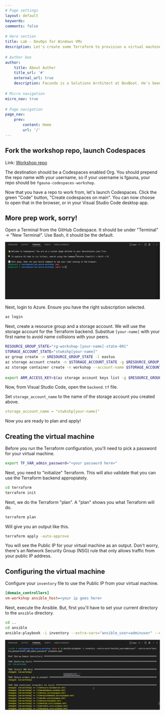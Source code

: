 ```yaml
---
# Page settings
layout: default
keywords:
comments: false

# Hero section
title: Lab - DevOps for Windows VMs
description: Let's create some Terraform to provision a virtual machine and then use Ansible to configure a Windows DNS Server!

# Author box
author:
    title: About Author
    title_url: '#'
    external_url: true
    description: Facundo is a Solutions Architect at BoxBoat. He's been a lot spending time with IT Pros teaching them DevOps practices like Infrastructure as Code (IaC) and version control.

# Micro navigation
micro_nav: true

# Page navigation
page_nav:
    prev:
        content: Home
        url: '/'
---
```


## Fork the workshop repo, launch Codespaces

Link: [Workshop repo](https://github.com/BoxBoat-Codespaces/codespaces-workshop)

The destination should be a Codespaces enabled Org. You should prepend the repo name with your username, so if your username is fgauna, your repo should be `fgauna-codespaces-workshop`.

Now that you have a repo to work from, let's launch Codespaces. Click the green "Code" button, "Create codespaces on main". You can now choose to open that in the browser, or in your Visual Studio Code desktop app. 

## More prep work, sorry!

Open a Terminal from the GitHub Codespace. It should be under "Terminal" -> "New Terminal". Use Bash, it should be the default.

![](/doks-theme/assets/images/codespaces-terraform-ansible.png)

Next, login to Azure. Ensure you have the right subscription selected.

``` bash
az login
```

Next, create a resource group and a storage account. We will use the storage account for the Terraform backend.
Substitue `[your-name]` with your first name to avoid name collisions with your peers.

``` bash
RESOURCE_GROUP_STATE="rg-workshop-[your-name]-state-001"
STORAGE_ACCOUNT_STATE="stwkshp[your-name]"
az group create -n $RESOURCE_GROUP_STATE -l eastus
az storage account create -n $STORAGE_ACCOUNT_STATE -g $RESOURCE_GROUP_STATE -l eastus
az storage container create -n workshop --account-name $STORAGE_ACCOUNT_STATE

export ARM_ACCESS_KEY=$(az storage account keys list -g $RESOURCE_GROUP_STATE -n $STORAGE_ACCOUNT_STATE --query "[0].value" -o tsv)
```

Now, from Visual Studio Code, open the `backend.tf` file. 

Set `storage_account_name` to the name of the storage account you created above.

``` yaml
storage_account_name = "stwkshp[your-name]"
```

Now you are ready to plan and apply!

## Creating the virtual machine

Before you run the Terraform configuration, you'll need to pick a password for your virtual machine.

``` bash
export TF_VAR_admin_password="<your password here>"
```

Next, you need to "initialize" Terraform. This will also validate that you can use the Terraform backend appropiately. 

``` bash
cd terraform
terraform init
```

Next, we do the Terraform "plan". A "plan" shows you what Terraform will do. 

``` bash
terraform plan
```

Will give you an output like this.



``` bash
terraform apply -auto-approve
```

You will see the Public IP for your virtual machine as an output. 
Don't worry, there's an Network Security Group (NSG) rule that only allows traffic from your public IP address.

## Configuring the virtual machine

Configure your `inventory` file to use the Public IP from your virtual machine. 

``` ini
[domain_controllers]
vm-workshop ansible_host=<your ip goes here>
```

Next, execute the Ansible. But, first you'll have to set your current directory to the `ansible` directory.

``` bash
cd ..
cd ansible
ansible-playbook -i inventory --extra-vars="ansible_user=adminuser" --extra-vars="ansible_password=$TF_VAR_admin_password" playbook.yaml 
```

![](/doks-theme/assets/images/codespaces-ansible-play.png)